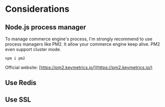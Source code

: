# Considerations

## Node.js process manager

To manage commerce engine's process, I'm strongly recommend to use process managers like PM2. It allow your commerce engine keep alive. PM2 even support cluster mode.

```
npm i pm2
```

&#x20;Official website: [https://pm2.keymetrics.io/](https://pm2.keymetrics.io/)

## Use Redis

## Use SSL

